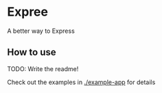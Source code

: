# Expree

A better way to Express

## How to use

TODO: Write the readme!

Check out the examples in [./example-app](https://github.com/JamieCurnow/expree/tree/main/example-app) for details

